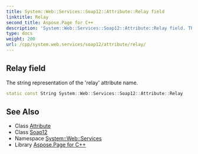 ```yaml
---
title: System::Web::Services::Soap12::Attribute::Relay field
linktitle: Relay
second_title: Aspose.Page for C++
description: 'System::Web::Services::Soap12::Attribute::Relay field. The string representation of the ''relay'' attribute name in C++.'
type: docs
weight: 200
url: /cpp/system.web.services/soap12/attribute/relay/
---
```

## Relay field


The string representation of the 'relay' attribute name.

```cpp
static const String System::Web::Services::Soap12::Attribute::Relay
```

## See Also

* Class [Attribute](../)
* Class [Soap12](../../)
* Namespace [System::Web::Services](../../../)
* Library [Aspose.Page for C++](../../../../)

